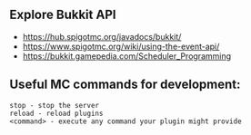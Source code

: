 ## Explore Bukkit API

* https://hub.spigotmc.org/javadocs/bukkit/
* https://www.spigotmc.org/wiki/using-the-event-api/
* https://bukkit.gamepedia.com/Scheduler_Programming

## Useful MC commands for development:

```
stop - stop the server
reload - reload plugins
<command> - execute any command your plugin might provide
```